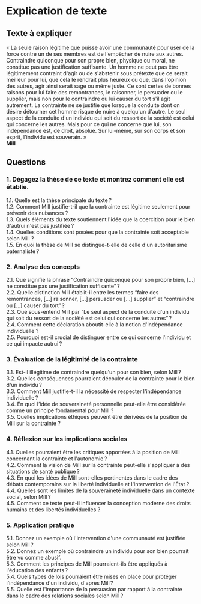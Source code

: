 # Explication de texte

## Texte à expliquer
« La seule raison légitime que puisse avoir une communauté pour user de la force contre un de ses membres est de l'empêcher de nuire aux autres. Contraindre quiconque pour son propre bien, physique ou moral, ne constitue pas une justification suffisante. Un homme ne peut pas être légitimement contraint d'agir ou de s'abstenir sous prétexte que ce serait meilleur pour lui, que cela le rendrait plus heureux ou que, dans l'opinion des autres, agir ainsi serait sage ou même juste. Ce sont certes de bonnes raisons pour lui faire des remontrances, le raisonner, le persuader ou le supplier, mais non pour le contraindre ou lui causer du tort s'il agit autrement. La contrainte ne se justifie que lorsque la conduite dont on désire détourner cet homme risque de nuire à quelqu'un d'autre. Le seul aspect de la conduite d'un individu qui soit du ressort de la société est celui qui concerne les autres. Mais pour ce qui ne concerne que lui, son indépendance est, de droit, absolue. Sur lui-même, sur son corps et son esprit, l'individu est souverain. »  
**Mill**

## Questions

### 1. Dégagez la thèse de ce texte et montrez comment elle est établie.

1.1. Quelle est la thèse principale du texte ?  
1.2. Comment Mill justifie-t-il que la contrainte est légitime seulement pour prévenir des nuisances ?  
1.3. Quels éléments du texte soutiennent l'idée que la coercition pour le bien d'autrui n'est pas justifiée ?  
1.4. Quelles conditions sont posées pour que la contrainte soit acceptable selon Mill ?  
1.5. En quoi la thèse de Mill se distingue-t-elle de celle d'un autoritarisme paternaliste ?

### 2. Analyse des concepts

2.1. Que signifie la phrase “Contraindre quiconque pour son propre bien, […] ne constitue pas une justification suffisante” ?  
2.2. Quelle distinction Mill établit-il entre les termes “faire des remontrances, […] raisonner, […] persuader ou […] supplier” et “contraindre ou […] causer du tort” ?  
2.3. Que sous-entend Mill par “Le seul aspect de la conduite d'un individu qui soit du ressort de la société est celui qui concerne les autres” ?  
2.4. Comment cette déclaration aboutit-elle à la notion d'indépendance individuelle ?  
2.5. Pourquoi est-il crucial de distinguer entre ce qui concerne l'individu et ce qui impacte autrui ?

### 3. Évaluation de la légitimité de la contrainte

3.1. Est-il illégitime de contraindre quelqu'un pour son bien, selon Mill ?  
3.2. Quelles conséquences pourraient découler de la contrainte pour le bien d'un individu ?  
3.3. Comment Mill justifie-t-il la nécessité de respecter l'indépendance individuelle ?  
3.4. En quoi l’idée de souveraineté personnelle peut-elle être considérée comme un principe fondamental pour Mill ?  
3.5. Quelles implications éthiques peuvent être dérivées de la position de Mill sur la contrainte ?  

### 4. Réflexion sur les implications sociales

4.1. Quelles pourraient être les critiques apportées à la position de Mill concernant la contrainte et l'autonomie ?  
4.2. Comment la vision de Mill sur la contrainte peut-elle s'appliquer à des situations de santé publique ?  
4.3. En quoi les idées de Mill sont-elles pertinentes dans le cadre des débats contemporains sur la liberté individuelle et l'intervention de l'État ?  
4.4. Quelles sont les limites de la souveraineté individuelle dans un contexte social, selon Mill ?  
4.5. Comment ce texte peut-il influencer la conception moderne des droits humains et des libertés individuelles ?

### 5. Application pratique

5.1. Donnez un exemple où l'intervention d'une communauté est justifiée selon Mill ?  
5.2. Donnez un exemple où contraindre un individu pour son bien pourrait être vu comme abusif.  
5.3. Comment les principes de Mill pourraient-ils être appliqués à l'éducation des enfants ?  
5.4. Quels types de lois pourraient être mises en place pour protéger l'indépendance d'un individu, d'après Mill ?  
5.5. Quelle est l'importance de la persuasion par rapport à la contrainte dans le cadre des relations sociales selon Mill ?  